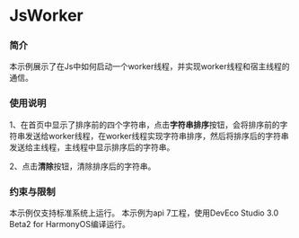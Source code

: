 # JsWorker

### 简介

本示例展示了在Js中如何启动一个worker线程，并实现worker线程和宿主线程的通信。

### 使用说明

1、在首页中显示了排序前的四个字符串，点击**字符串排序**按钮，会将排序前的字符串发送给worker线程，在worker线程实现字符串排序，然后将排序后的字符串发送给主线程，主线程中显示排序后的字符串。

2、点击**清除**按钮，清除排序后的字符串。


### 约束与限制

本示例仅支持标准系统上运行。
本示例为api 7工程，使用DevEco Studio 3.0 Beta2 for HarmonyOS编译运行。